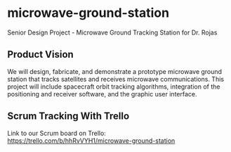 # microwave-ground-station
Senior Design Project - Microwave Ground Tracking Station for Dr. Rojas

## Product Vision 
We will design, fabricate, and demonstrate a prototype microwave ground station that tracks satellites and receives microwave communications. This project will include spacecraft orbit tracking algorithms, integration of the positioning and receiver software, and the graphic user interface.

## Scrum Tracking With Trello
Link to our Scrum board on Trello: https://trello.com/b/hhRvVYH1/microwave-ground-station
